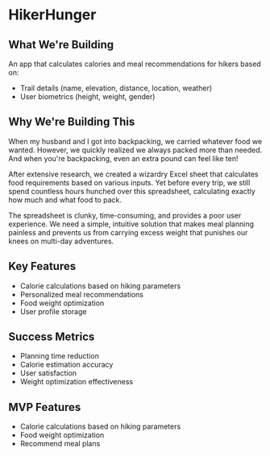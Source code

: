 # HikerHunger

## What We're Building
An app that calculates calories and meal recommendations for hikers based on:
- Trail details (name, elevation, distance, location, weather)
- User biometrics (height, weight, gender)

## Why We're Building This
When my husband and I got into backpacking, we carried whatever food we wanted. However, we quickly realized we always packed more than needed. And when you're backpacking, even an extra pound can feel like ten!

After extensive research, we created a wizardry Excel sheet that calculates food requirements based on various inputs. Yet before every trip, we still spend countless hours hunched over this spreadsheet, calculating exactly how much and what food to pack.

The spreadsheet is clunky, time-consuming, and provides a poor user experience. We need a simple, intuitive solution that makes meal planning painless and prevents us from carrying excess weight that punishes our knees on multi-day adventures.

## Key Features
- Calorie calculations based on hiking parameters
- Personalized meal recommendations
- Food weight optimization
- User profile storage

## Success Metrics
- Planning time reduction
- Calorie estimation accuracy
- User satisfaction
- Weight optimization effectiveness

## MVP Features
- Calorie calculations based on hiking parameters
- Food weight optimization
- Recommend meal plans
